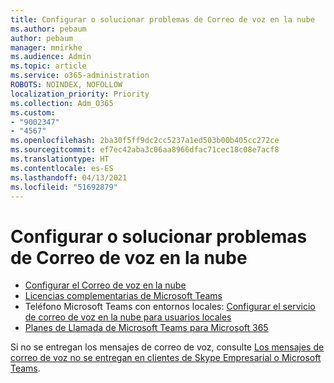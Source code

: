 ```yaml
---
title: Configurar o solucionar problemas de Correo de voz en la nube
ms.author: pebaum
author: pebaum
manager: mnirkhe
ms.audience: Admin
ms.topic: article
ms.service: o365-administration
ROBOTS: NOINDEX, NOFOLLOW
localization_priority: Priority
ms.collection: Adm_O365
ms.custom:
- "9002347"
- "4567"
ms.openlocfilehash: 2ba30f5ff9dc2cc5237a1ed503b00b405cc272ce
ms.sourcegitcommit: ef7ec42aba3c06aa8966dfac71cec18c08e7acf8
ms.translationtype: HT
ms.contentlocale: es-ES
ms.lasthandoff: 04/13/2021
ms.locfileid: "51692879"
---
```

# <a name="set-up-or-troubleshoot-cloud-voicemail"></a>Configurar o solucionar problemas de Correo de voz en la nube

- [Configurar el Correo de voz en la nube](https://docs.microsoft.com/microsoftteams/set-up-phone-system-voicemail) 
- [Licencias complementarias de Microsoft Teams](https://docs.microsoft.com/microsoftteams/teams-add-on-licensing/microsoft-teams-add-on-licensing) 
- Teléfono Microsoft Teams con entornos locales: [Configurar el servicio de correo de voz en la nube para usuarios locales](https://docs.microsoft.com/skypeforbusiness/hybrid/configure-cloud-voicemail) 
- [Planes de Llamada de Microsoft Teams para Microsoft 365](https://docs.microsoft.com//microsoftteams/calling-plans-for-office-365) 

Si no se entregan los mensajes de correo de voz, consulte [Los mensajes de correo de voz no se entregan en clientes de Skype Empresarial o Microsoft Teams](https://docs.microsoft.com/SkypeForBusiness/troubleshoot/hybrid-phone-system/voicemails-not-delivered).